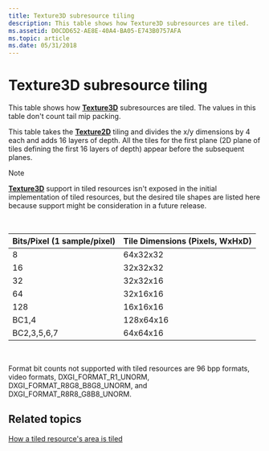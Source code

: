 ```yaml
---
title: Texture3D subresource tiling
description: This table shows how Texture3D subresources are tiled.
ms.assetid: D0CDD652-AE8E-40A4-BA05-E743B0757AFA
ms.topic: article
ms.date: 05/31/2018
---
```


# Texture3D subresource tiling

This table shows how [**Texture3D**](https://docs.microsoft.com/windows/desktop/direct3dhlsl/sm5-object-texture3d) subresources are tiled. The values in this table don't count tail mip packing.

This table takes the [**Texture2D**](https://docs.microsoft.com/windows/desktop/direct3dhlsl/sm5-object-texture2d) tiling and divides the x/y dimensions by 4 each and adds 16 layers of depth. All the tiles for the first plane (2D plane of tiles defining the first 16 layers of depth) appear before the subsequent planes.

> [!Note]  
> [**Texture3D**](https://docs.microsoft.com/windows/desktop/direct3dhlsl/sm5-object-texture3d) support in tiled resources isn't exposed in the initial implementation of tiled resources, but the desired tile shapes are listed here because support might be consideration in a future release.

 



| Bits/Pixel (1 sample/pixel) | Tile Dimensions (Pixels, WxHxD) |
|-----------------------------|---------------------------------|
| 8                           | 64x32x32                        |
| 16                          | 32x32x32                        |
| 32                          | 32x32x16                        |
| 64                          | 32x16x16                        |
| 128                         | 16x16x16                        |
| BC1,4                       | 128x64x16                       |
| BC2,3,5,6,7                 | 64x64x16                        |



 

Format bit counts not supported with tiled resources are 96 bpp formats, video formats, DXGI\_FORMAT\_R1\_UNORM, DXGI\_FORMAT\_R8G8\_B8G8\_UNORM, and DXGI\_FORMAT\_R8R8\_G8B8\_UNORM.

## Related topics

<dl> <dt>

[How a tiled resource's area is tiled](how-a-tiled-resource-s-area-is-tiled.md)
</dt> </dl>

 

 




